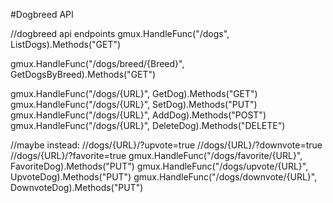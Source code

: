 #Dogbreed API


//dogbreed api endpoints
gmux.HandleFunc("/dogs", ListDogs).Methods("GET")

gmux.HandleFunc("/dogs/breed/{Breed}", GetDogsByBreed).Methods("GET")

gmux.HandleFunc("/dogs/{URL}", GetDog).Methods("GET")
gmux.HandleFunc("/dogs/{URL}", SetDog).Methods("PUT")
gmux.HandleFunc("/dogs/{URL}", AddDog).Methods("POST")
gmux.HandleFunc("/dogs/{URL}", DeleteDog).Methods("DELETE")

//maybe instead:
//dogs/{URL}/?upvote=true
//dogs/{URL}/?downvote=true
//dogs/{URL}/?favorite=true
gmux.HandleFunc("/dogs/favorite/{URL}", FavoriteDog).Methods("PUT")
gmux.HandleFunc("/dogs/upvote/{URL}", UpvoteDog).Methods("PUT")
gmux.HandleFunc("/dogs/downvote/{URL}", DownvoteDog).Methods("PUT")


